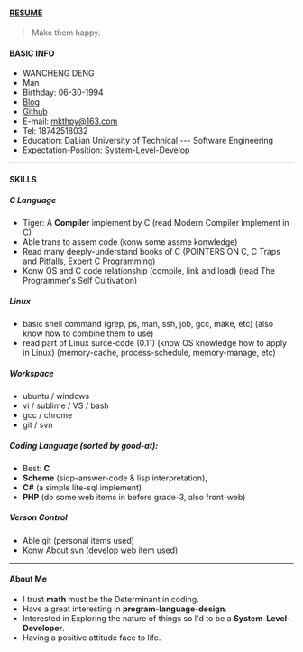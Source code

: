 #### [RESUME](https://github.com/whps/whps.github.io/blob/master/Resume-ch.md)

> Make them happy.


#### BASIC INFO
* WANCHENG DENG
* Man
* Birthday: 06-30-1994
* [Blog](https://github.com/whps/whps.github.io/issues)
* [Github](https://github.com/whps)
* E-mail: mkthpy@163.com
* Tel: 18742518032
* Education: DaLian University of Technical --- Software Engineering
* Expectation-Position: System-Level-Develop

---

#### SKILLS


##### C Language

* Tiger: 
  A __Compiler__ implement by C
  (read Modern Compiler Implement in C)
* Able trans to assem code
  (konw some assme konwledge)
* Read many deeply-understand books of C 
  (POINTERS ON C, C Traps and Pitfalls, Expert C Programming)
* Konw OS and C code relationship 
  (compile, link and load)
  (read The Programmer's Self Cultivation)


##### Linux

* basic shell command 
  (grep, ps, man, ssh, job, gcc, make, etc)
  (also know how to combine them to use)
* read part of Linux surce-code (0.11)
  (know OS knowledge how to apply in Linux)
  (memory-cache, process-schedule, memory-manage, etc)


##### Workspace

* ubuntu / windows
* vi / sublime / VS / bash
* gcc / chrome
* git / svn


##### Coding Language (sorted by good-at):

* Best: __C__
* __Scheme__ (sicp-answer-code & lisp interpretation), 
* __C#__ (a simple lite-sql implement)
* __PHP__ (do some web items in before grade-3, also front-web)


##### Verson Control

* Able git (personal items used)
* Konw About svn (develop web item used)

---

#### About Me

* I trust __math__ must be the Determinant in coding.
* Have a great interesting in __program-language-design__.
* Interested in Exploring the nature of things so l'd to be a __System-Level-Developer__.
* Having a positive attitude face to life.

